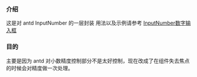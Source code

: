 ### 介绍
这是对 antd InputNumber 的一层封装
用法以及示例请参考 [InputNumber数字输入框](https://2x.ant.design/components/input-number-cn/)

### 目的
主要是因为 antd 对小数精度控制部分不是太好控制，现在改成了在组件失去焦点的时候会对精度做一次处理。